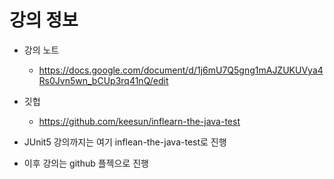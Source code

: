 # 강의 정보

- 강의 노트
  - https://docs.google.com/document/d/1j6mU7Q5gng1mAJZUKUVya4Rs0Jvn5wn_bCUp3rq41nQ/edit

- 깃헙 
  - https://github.com/keesun/inflearn-the-java-test

- JUnit5 강의까지는 여기 inflean-the-java-test로 진행
- 이후 강의는 github 플젝으로 진행